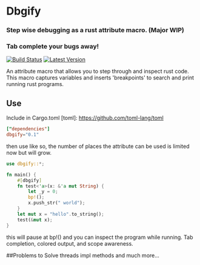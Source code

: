 # Dbgify
### Step wise debugging as a rust attribute macro. (Major WIP)
### Tab complete your bugs away!

[![Build Status](https://travis-ci.com/DevinR528/dbgify?branch=master)](https://travis-ci.com/DevinR528/dbgify)
[![Latest Version](https://img.shields.io/crates/v/dbgify.svg)](https://crates.io/crates/toml)

An attribute macro that allows you to step through and inspect rust code. This macro captures variables
and inserts 'breakpoints' to search and print running rust programs.

## Use
Include in Cargo.toml
[toml]: https://github.com/toml-lang/toml
```toml
["dependencies"]
dbgify="0.1"
```

then use like so, the number of places the attribute can be used is limited now but will grow.
```rust
use dbgify::*;

fn main() {
    #[dbgify]
    fn test<'a>(x: &'a mut String) {
        let _y = 0;
        bp!();
        x.push_str(" world");
    }
    let mut x = "hello".to_string();
    test(&mut x);
}

```
this will pause at bp!() and you can inspect the program while running. Tab completion, colored output,
and scope awareness.

##Problems to Solve
threads
impl methods
and much more...

